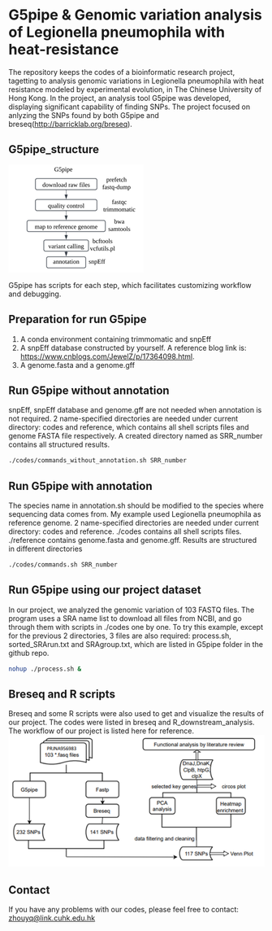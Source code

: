 # G5pipe & Genomic variation analysis of Legionella pneumophila with heat-resistance 
The repository keeps the codes of a bioinformatic research project, tagetting to analysis genomic variations  in Legionella pneumophila with heat resistance modeled by experimental evolution, in The Chinese University of Hong Kong. In the project, an analysis tool G5pipe was developed, displaying significant capability of  finding SNPs. The project focused on anlyzing the SNPs found by both G5pipe and breseq(http://barricklab.org/breseq).
## G5pipe_structure

![G5pipe_structure](images/G5pipe_structure.png)

G5pipe has scripts for each step, which facilitates customizing workflow and debugging. 

## Preparation for run G5pipe
1. A conda environment containing trimmomatic and snpEff
2. A snpEff database constructed by yourself. A reference blog link is: https://www.cnblogs.com/JewelZ/p/17364098.html.
3. A genome.fasta and a genome.gff

## Run G5pipe without annotation
snpEff, snpEff database and genome.gff are not needed when annotation is not required.
2 name-specified directories are needed under current directory: codes and reference, which contains all shell scripts files and genome FASTA file respectively. A created directory named as SRR_number contains all structured results. 
```bash
./codes/commands_without_annotation.sh SRR_number
```


## Run G5pipe with annotation
The species name in annotation.sh should be modified to the species where sequencing data comes from. My example used Legionella pneumophila as reference genome.
2 name-specified directories are needed under current directory: codes and reference. ./codes contains all shell scripts files. ./reference contains genome.fasta and genome.gff. Results are structured in different directories 
```bash
./codes/commands.sh SRR_number
```

## Run G5pipe using our project dataset
In our project, we analyzed the genomic variation of 103 FASTQ files. The program uses a SRA name list to download all files from NCBI, and go through them with scripts in ./codes one by one. To try this example, except for the previous 2 directories, 3 files are also required: process.sh, sorted_SRArun.txt and SRAgroup.txt, which are listed in G5pipe folder in the github repo.
```bash
nohup ./process.sh &
```

## Breseq and R scripts
Breseq and some R scripts were also used to get and visualize the results of our project. The codes were listed in breseq and R_downstream_analysis. The workflow of our project is listed here for reference.
![workflow](images/project_workflow.png)

## Contact
If you have any problems with our codes, please feel free to contact: zhouyq@link.cuhk.edu.hk



